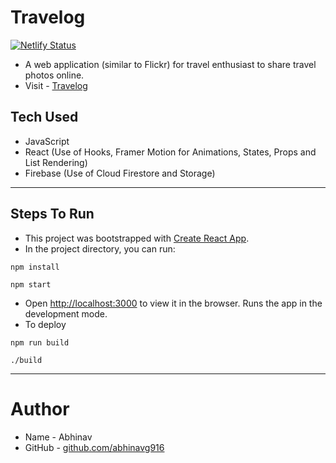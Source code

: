 # Travelog

[![Netlify Status](https://api.netlify.com/api/v1/badges/87c4746c-8220-474a-8fe3-92d9e4b20e92/deploy-status)](https://app.netlify.com/sites/nervous-fermi-a5a898/deploys)

- A web application (similar to Flickr) for travel enthusiast to share travel photos online.
- Visit - [Travelog](https://nervous-fermi-a5a898.netlify.app)

## Tech Used

- JavaScript
- React (Use of Hooks, Framer Motion for Animations, States, Props and List Rendering)
- Firebase (Use of Cloud Firestore and Storage)

---

## Steps To Run

- This project was bootstrapped with [Create React App](https://github.com/facebook/create-react-app).
- In the project directory, you can run:

```
npm install
```

```
npm start
```

- Open [http://localhost:3000](http://localhost:3000) to view it in the browser. Runs the app in the development mode.
- To deploy

```
npm run build
```

```
./build
```

---

# Author

- Name - Abhinav
- GitHub - [github.com/abhinavg916](https://github.com/abhinavg916)
